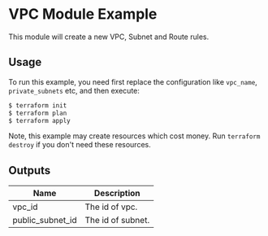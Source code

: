 # VPC Module Example

This module will create a new VPC, Subnet and Route rules.

## Usage

To run this example, you need first replace the configuration like `vpc_name`, `private_subnets` etc, and then execute:

```bash
$ terraform init
$ terraform plan
$ terraform apply
```

Note, this example may create resources which cost money. Run `terraform destroy` if you don't need these resources.

## Outputs

| Name | Description |
|------|-------------|
| vpc_id | The id of vpc. |
| public_subnet_id | The id of subnet. |
